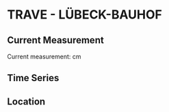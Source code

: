 # TRAVE - LÜBECK-BAUHOF

## Current Measurement

Current measurement: <Value topic="rivers/pegel-online/TRAVE/LUEBECK-BAUHOF/measurementValue"/> cm

## Time Series

<TimeSeries topic="rivers/pegel-online/TRAVE/LUEBECK-BAUHOF/measurementValue" period="week" />

## Location

<WorldMap>
  <Marker lat="53.89300775573521" lon="10.703065068850526" labelTopic="rivers/pegel-online/TRAVE/LUEBECK-BAUHOF/measurementValue" />
</WorldMap>
